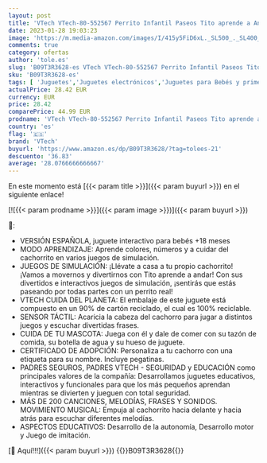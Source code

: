 ```yaml
---
layout: post
title: 'VTech VTech-80-552567 Perrito Infantil Paseos Tito aprende a Andar  Juguete para bebés +18 Meses  versión española  Multicolor  único  80-552567 '
date: 2023-01-28 19:03:23
image: 'https://m.media-amazon.com/images/I/415y5FiD6xL._SL500_._SL400_.jpg'
comments: true
category: ofertas
author: 'tole.es'
slug: 'B09T3R3628-es VTech VTech-80-552567 Perrito Infantil Paseos Tito aprende...'
sku: 'B09T3R3628-es'
tags: [ 'Juguetes','Juguetes electrónicos','Juguetes para Bebés y primera infancia','Juguetes para bebés','Juguetes y juegos','Mascotas electrónicas','bebés','vtech','🇪🇸', ]
actualPrice: 28.42 EUR
currency: EUR
price: 28.42
comparePrice: 44.99 EUR
prodname: 'VTech VTech-80-552567 Perrito Infantil Paseos Tito aprende a Andar  Juguete para bebés +18 Meses  versión española  Multicolor  único  80-552567 '
country: 'es'
flag: '🇪🇸'
brand: 'VTech'
buyurl: 'https://www.amazon.es/dp/B09T3R3628/?tag=tolees-21'
descuento: '36.83'
average: '28.0766666666667'
---
```


En este momento está [{{< param title >}}]({{< param buyurl >}}) en el siguiente enlace!

[![{{< param prodname >}}]({{< param image >}})]({{< param buyurl >}})

🔎:

- VERSIÓN ESPAÑOLA, juguete interactivo para bebés +18 meses
- MODO APRENDIZAJE: Aprende colores, números y a cuidar del cachorrito en varios juegos de simulación.
- JUEGOS DE SIMULACIÓN: ¡Llévate a casa a tu propio cachorrito! ¡Vamos a movernos y divertirnos con Tito aprende a andar! Con sus divertidos e interactivos juegos de simulación, ¡sentirás que estás paseando por todas partes con un perrito real!
- VTECH CUIDA DEL PLANETA: El embalaje de este juguete está compuesto en un 90% de cartón reciclado, el cual es 100% reciclable.
- SENSOR TÁCTIL: Acaricia la cabeza del cachorro para jugar a distintos juegos y escuchar divertidas frases.
- CUIDA DE TU MASCOTA: Juega con él y dale de comer con su tazón de comida, su botella de agua y su hueso de juguete.
- CERTIFICADO DE ADOPCIÓN: Personaliza a tu cachorro con una etiqueta para su nombre. Incluye pegatinas.
- PADRES SEGUROS, PADRES VTECH - SEGURIDAD y EDUCACIÓN como principales valores de la compañía: Desarrollamos juguetes educativos, interactivos y funcionales para que los más pequeños aprendan mientras se divierten y jueguen con total seguridad.
- MÁS DE 200 CANCIONES, MELODÍAS, FRASES Y SONIDOS. MOVIMIENTO MUSICAL: Empuja al cachorrito hacia delante y hacia atrás para escuchar diferentes melodías.
- ASPECTOS EDUCATIVOS: Desarrollo de la autonomía, Desarrollo motor y Juego de imitación.

[🛒 Aquí!!!]({{< param buyurl >}})
{{<world>}}B09T3R3628{{</world>}}
